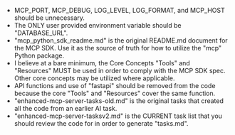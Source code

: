 - MCP_PORT, MCP_DEBUG, LOG_LEVEL, LOG_FORMAT, and MCP_HOST should be unnecessary.
- The ONLY user provided environment variable should be "DATABASE_URL".
- "mcp_python_sdk_readme.md" is the original README.md document for the MCP SDK.  Use it as the source of truth for how to utilize the "mcp" Python package.
- I believe at a bare minimum, the Core Concepts "Tools" and "Resources" MUST be used in order to comply with the MCP SDK spec.  Other core concepts may be utilized where applicable.
- API functions and use of "fastapi" should be removed from the code because the core "Tools" and "Resources" cover the same function.
- "enhanced-mcp-server-tasks-old.md" is the original tasks that created all the code from an earlier AI task.
- "enhanced-mcp-server-tasksv2.md" is the CURRENT task list that you should review the code for in order to generate "tasks.md".